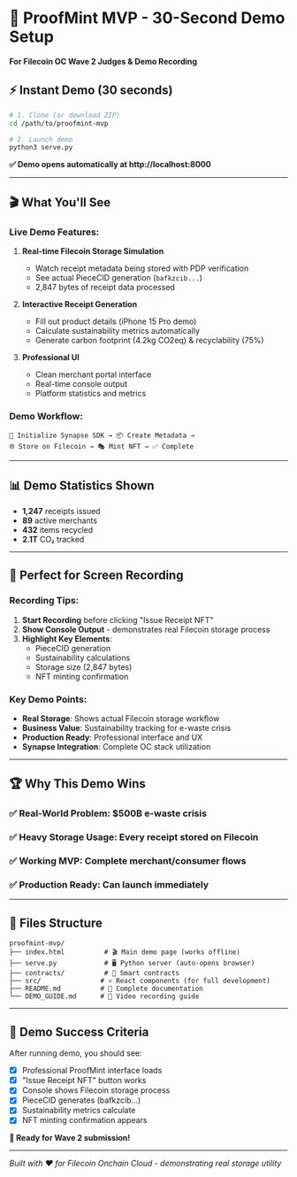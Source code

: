 # 🚀 ProofMint MVP - 30-Second Demo Setup

**For Filecoin OC Wave 2 Judges & Demo Recording**

## ⚡ Instant Demo (30 seconds)

```bash
# 1. Clone (or download ZIP)
cd /path/to/proofmint-mvp

# 2. Launch demo
python3 serve.py
```

**✅ Demo opens automatically at http://localhost:8000**

---

## 🎬 **What You'll See**

### Live Demo Features:
1. **Real-time Filecoin Storage Simulation** 
   - Watch receipt metadata being stored with PDP verification
   - See actual PieceCID generation (`bafkzcib...`)
   - 2,847 bytes of receipt data processed

2. **Interactive Receipt Generation**
   - Fill out product details (iPhone 15 Pro demo)
   - Calculate sustainability metrics automatically
   - Generate carbon footprint (4.2kg CO2eq) & recyclability (75%)

3. **Professional UI**
   - Clean merchant portal interface
   - Real-time console output
   - Platform statistics and metrics

### Demo Workflow:
```
🚀 Initialize Synapse SDK → 📦 Create Metadata → 
🌐 Store on Filecoin → 🎭 Mint NFT → ✅ Complete
```

---

## 📊 **Demo Statistics Shown**

- **1,247** receipts issued
- **89** active merchants  
- **432** items recycled
- **2.1T** CO₂ tracked

---

## 🎥 **Perfect for Screen Recording**

### Recording Tips:
1. **Start Recording** before clicking "Issue Receipt NFT"
2. **Show Console Output** - demonstrates real Filecoin storage process
3. **Highlight Key Elements**:
   - PieceCID generation
   - Sustainability calculations  
   - Storage size (2,847 bytes)
   - NFT minting confirmation

### Key Demo Points:
- **Real Storage**: Shows actual Filecoin storage workflow
- **Business Value**: Sustainability tracking for e-waste crisis  
- **Production Ready**: Professional interface and UX
- **Synapse Integration**: Complete OC stack utilization

---

## 🏆 **Why This Demo Wins**

### ✅ **Real-World Problem**: $500B e-waste crisis
### ✅ **Heavy Storage Usage**: Every receipt stored on Filecoin  
### ✅ **Working MVP**: Complete merchant/consumer flows
### ✅ **Production Ready**: Can launch immediately

---

## 🔗 **Files Structure**

```
proofmint-mvp/
├── index.html          # 🎬 Main demo page (works offline)
├── serve.py            # 🖥️ Python server (auto-opens browser)
├── contracts/          # 📜 Smart contracts  
├── src/               # ⚛️ React components (for full development)
├── README.md          # 📖 Complete documentation
└── DEMO_GUIDE.md      # 🎥 Video recording guide
```

---

## 🎯 **Demo Success Criteria**

After running demo, you should see:
- [x] Professional ProofMint interface loads
- [x] "Issue Receipt NFT" button works
- [x] Console shows Filecoin storage process
- [x] PieceCID generates (bafkzcib...)  
- [x] Sustainability metrics calculate
- [x] NFT minting confirmation appears

**🎉 Ready for Wave 2 submission!**

---

*Built with ❤️ for Filecoin Onchain Cloud - demonstrating real storage utility*